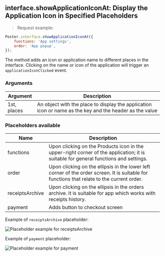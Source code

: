 ## interface.showApplicationIconAt: Display the Application Icon in Specified Placeholders

> Request example:

```javascript
Poster.interface.showApplicationIconAt({
    functions: 'App settings',
    order: 'App popup',
});
```

The method adds an icon or application name to different places in the interface. Clicking on the name or icon of the application will trigger an `applicationIconClicked` event.

### Arguments

Argument | Description
-------- | -----------
1st, places | An object with the place to display the application icon or name as the key and the header as the value

### Placeholders available

Name | Description
---- | -----------
functions | Upon clicking on the Products icon in the upper-right corner of the application; it is suitable for general functions and settings.
order | Upon clicking on the ellipsis in the lower left corner of the order screen. It is suitable for functions that relate to the current order.
receiptsArchive | Upon clicking on the ellipsis in the orders archive. It is suitable for app which works with receipts history.
payment | Adds button to checkout screen


Example of `receiptsArchive` placeholder:

<img src="/img/site/docs/app-icon-receipts-archive.jpg" alt="Placeholder example for receiptsArchive">


Example of `payment` placeholder:

<img src="/img/site/docs/app-icon-payment.jpg" alt="Placeholder example for payment">
